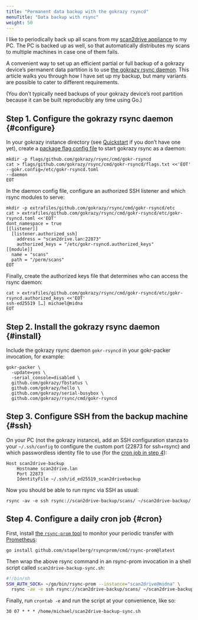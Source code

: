 ```yaml
---
title: "Permanent data backup with the gokrazy rsyncd"
menuTitle: "Data backup with rsync"
weight: 50
---
```


I like to periodically back up all scans from my [scan2drive
appliance](/packages/showcase/) to my PC. The PC is backed up as well, so that
automatically distributes my scans to multiple machines in case one of them
fails.

A convenient way to set up an efficient partial or full backup of a gokrazy
device’s permanent data partition is to use [the gokrazy rsync
daemon](https://github.com/gokrazy/rsync). This article walks you through how I
have set up my backup, but many variants are possible to cater to different
requirements.

(You don’t typically need backups of your gokrazy device’s root partition
because it can be built reproducibly any time using Go.)

## Step 1. Configure the gokrazy rsync daemon {#configure}

In your gokrazy instance directory (see [Quickstart](/quickstart/) if you don’t
have one yet), create a [package flag config file](/userguide/package-config/)
to start gokrazy rsync as a daemon:

```shell
mkdir -p flags/github.com/gokrazy/rsync/cmd/gokr-rsyncd
cat > flags/github.com/gokrazy/rsync/cmd/gokr-rsyncd/flags.txt <<'EOT'
--gokr.config=/etc/gokr-rsyncd.toml
--daemon
EOT
```

In the daemon config file, configure an authorized SSH listener and which rsync modules to serve:

```shell
mkdir -p extrafiles/github.com/gokrazy/rsync/cmd/gokr-rsyncd/etc
cat > extrafiles/github.com/gokrazy/rsync/cmd/gokr-rsyncd/etc/gokr-rsyncd.toml <<'EOT'
dont_namespace = true 
[[listener]]
  [listener.authorized_ssh]
    address = "scan2drive.lan:22873"
    authorized_keys = "/etc/gokr-rsyncd.authorized_keys"
[[module]]
  name = "scans"
  path = "/perm/scans"
EOT
```

Finally, create the authorized keys file that determines who can access the rsync daemon:

```shell
cat > extrafiles/github.com/gokrazy/rsync/cmd/gokr-rsyncd/etc/gokr-rsyncd.authorized_keys <<'EOT'
ssh-ed25519 […] michael@midna
EOT
```

## Step 2. Install the gokrazy rsync daemon {#install}

Include the gokrazy rsync daemon `gokr-rsyncd` in your gokr-packer invocation,
for example:

```shell
gokr-packer \
  -update=yes \
  -serial_console=disabled \
  github.com/gokrazy/fbstatus \
  github.com/gokrazy/hello \
  github.com/gokrazy/serial-busybox \
  github.com/gokrazy/rsync/cmd/gokr-rsyncd
```

## Step 3. Configure SSH from the backup machine {#ssh}

On your PC (not the gokrazy instance), add an SSH configuration stanza to your
`~/.ssh/config` to configure the custom port (22873 for ssh+rsync) and which
passwordless identity file to use (for the [cron job in step 4](#cron)):

```text
Host scan2drive-backup
    Hostname scan2drive.lan
    Port 22873
    IdentityFile ~/.ssh/id_ed25519_scan2drivebackup
```

Now you should be able to run rsync via SSH as usual:

```shell
rsync -av -e ssh rsync://scan2drive-backup/scans/ ~/scan2drive-backup/
```

## Step 4. Configure a daily cron job {#cron}


First, install [the `rsync-prom` tool](https://github.com/stapelberg/rsyncprom)
to monitor your periodic transfer with [Prometheus](https://prometheus.io/):

```shell
go install github.com/stapelberg/rsyncprom/cmd/rsync-prom@latest
```

Then wrap the above rsync command in an rsync-prom invocation in a shell script called `scan2drive-backup-sync.sh`:

```bash
#!/bin/sh
SSH_AUTH_SOCK= ~/go/bin/rsync-prom --instance="scan2drive@midna" \
  rsync -av -e ssh rsync://scan2drive-backup/scans/ ~/scan2drive-backup/
```

Finally, run `crontab -e` and run the script at your convenience, like so:

```
30 07 * * * /home/michael/scan2drive-backup-sync.sh
```

